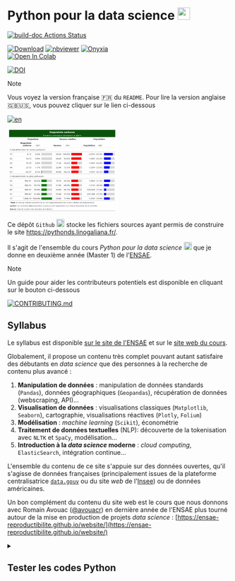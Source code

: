# Python pour la data science <img height="28" width="28" src="https://cdn.simpleicons.org/python/00ccff99" />

[![build-doc Actions Status](https://github.com/linogaliana/python-datascientist/actions/workflows/prod.yml/badge.svg)](https://github.com/linogaliana/python-datascientist/actions)

<a href="https://github.com/linogaliana/python-datascientist/blob/main/notebooks/course/manipulation/01_numpy.ipynb" class="github"><i class="fab fa-github"></i></a>
<a href="https://downgit.github.io/#/home?url=https://github.com/linogaliana/python-datascientist/blob/main/notebooks/course/manipulation/01_numpy.ipynb" target="_blank" rel="noopener"><img src="https://img.shields.io/badge/Download-Notebook-important?logo=Jupyter" alt="Download"></a>
<a href="https://nbviewer.jupyter.org/github/linogaliana/python-datascientist/blob/main/notebooks/course/manipulation/01_numpy.ipynb" target="_blank" rel="noopener"><img src="https://img.shields.io/badge/Visualize-nbviewer-blue?logo=Jupyter" alt="nbviewer"></a>
<a href="https://datalab.sspcloud.fr/launcher/ide/jupyter-python?autoLaunch=true&onyxia.friendlyName=%C2%ABpython-datascience%C2%BB&init.personalInit=%C2%ABhttps%3A%2F%2Fraw.githubusercontent.com%2Flinogaliana%2Fpython-datascientist%2Fmaster%2Fsspcloud%2Finit-jupyter.sh%C2%BB&init.personalInitArgs=%C2%ABmanipulation%2001_numpy%C2%BB&security.allowlist.enabled=false" target="_blank" rel="noopener"><img src="https://img.shields.io/badge/SSPcloud-Tester%20via%20SSP--cloud-informational&amp;color=yellow?logo=Python" alt="Onyxia"></a><br>
<a href="http://colab.research.google.com/github/linogaliana/python-datascientist/blob/main/notebooks/course/manipulation/01_numpy.ipynb" target="_blank" rel="noopener"><img src="https://colab.research.google.com/assets/colab-badge.svg" alt="Open In Colab"></a>


[![DOI](https://zenodo.org/badge/280161677.svg)](https://zenodo.org/badge/latestdoi/280161677)

> [!NOTE]  
> Vous voyez la version française 🇫🇷  du `README`. Pour lire la version anglaise 🇬🇧🇺🇸, vous pouvez cliquer sur le lien ci-dessous
> 
> [![en](https://img.shields.io/badge/lang-en-red.svg)](https://github.com/linogaliana/python-datascientist/blob/main/README.md)



<img src="/content/gif_python.gif" width="250" />

Ce dépôt `Github` <img height="18" width="18" src="https://cdn.simpleicons.org/github/00ccff99" />
stocke les fichiers sources ayant permis de construire le site
<https://pythonds.linogaliana.fr/>. 

Il s'agit de l'ensemble du cours *Python pour la data science* <img height="18" width="18" src="https://cdn.simpleicons.org/python/00ccff99" />
que je donne en deuxième année (Master 1) de l'[ENSAE](https://www.ensae.fr/).

> [!NOTE]  
> Un guide pour aider les contributeurs potentiels est disponible en cliquant sur le bouton ci-dessous
> 
> [![`CONTRIBUTING.md`](https://img.shields.io/badge/CONTRIBUTING-fr-red.svg)](https://github.com/linogaliana/python-datascientist/blob/main/doc/CONTRIBUTING-fr.md)


## Syllabus


Le syllabus est disponible [sur le site de l'ENSAE](https://www.ensae.fr/courses/1425-python-pour-le-data-scientist) et sur le [site web du cours](https://pythonds.linogaliana.fr/).

Globalement, il propose un contenu très complet pouvant autant 
satisfaire des débutants en 
_data science_ que des personnes à la recherche de contenu plus avancé :

1. __Manipulation de données__ : manipulation de données standards (`Pandas`), données géographiques (`Geopandas`), récupération de données (webscraping, API)...
1. __Visualisation de données__ : visualisations classiques (`Matplotlib`, `Seaborn`), cartographie, visualisations réactives (`Plotly`, `Folium`)
1. __Modélisation__ : _machine learning_ (`Scikit`), économétrie
1. __Traitement de données textuelles__ (NLP): découverte de la tokenisation avec `NLTK` et `SpaCy`, modélisation...
1. **Introduction à la _data science_ moderne** : _cloud computing_, `ElasticSearch`, intégration continue...

L'ensemble du contenu de ce site s'appuie sur des données
ouvertes, qu'il s'agisse de données françaises (principalement
issues de la plateforme
centralisatrice [`data.gouv`](https://www.data.gouv.fr) ou du site
_web_ de l'[Insee](https://www.insee.fr)) ou de données
américaines.

Un bon complément du contenu du site web est le cours que nous donnons avec Romain Avouac ([@avouacr](https://github.com/avouacr)) en dernière année de l'ENSAE plus tourné autour de la mise en production de projets _data science_ : [https://ensae-reproductibilite.github.io/website/](https://ensae-reproductibilite.github.io/website/)


<details>
<summary>
<h2>
Tester les codes Python
</h2>
</summary>

Il est possible d'utiliser une installation personnelle de `Python` ou 
des serveurs partagés. Sur le site web, une série de boutons sont mis
à disposition pour faciliter les tests des exemples sur des 
notebooks `Jupyter` dans la configuration qui vous sied le mieux.

<p>Voici, par exemple, ces boutons pour le tutoriel <code>Numpy</code></p>

<p class="badges">
<a href="https://github.com/linogaliana/python-datascientist-notebooks/blob/main/notebooks/course/manipulation/01_numpy.ipynb" class="github"><i class="fab fa-github"></i></a>
<a href="https://downgit.github.io/#/home?url=https://github.com/linogaliana/python-datascientist-notebooks/blob/main/notebooks/course/manipulation/01_numpy.ipynb" target="_blank" rel="noopener"><img src="https://img.shields.io/badge/Download-Notebook-important?logo=Jupyter" alt="Download"></a>
<a href="https://datalab.sspcloud.fr/launcher/ide/jupyter-python?autoLaunch=true&amp;onyxia.friendlyName=%C2%ABpython-datascience%C2%BB&amp;init.personalInit=%C2%ABhttps%3A%2F%2Fraw.githubusercontent.com%2Flinogaliana%2Fpython-datascientist-notebooks%2Fmaster%2Fsspcloud%2Finit-jupyter.sh%C2%BB&amp;init.personalInitArgs=%C2%ABmanipulation%2001_numpy%C2%BB&amp;security.allowlist.enabled=false" target="_blank" rel="noopener"><img src="https://img.shields.io/badge/SSPcloud-Tester%20via%20SSP--cloud-informational&amp;color=yellow?logo=Python" alt="Onyxia"></a><br>
<a href="https://colab.research.google.com/github/linogaliana/python-datascientist-notebooks/blob/main/notebooks/course/manipulation/01_numpy.ipynb" target="_blank" rel="noopener"><img src="https://colab.research.google.com/assets/colab-badge.svg" alt="Open In Colab"></a>
</p>



</details>




